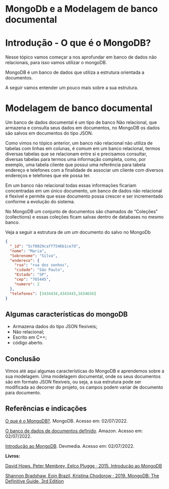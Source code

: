 # MongoDb e a Modelagem de banco documental
 
# Introdução - O que é o MongoDB?
 
Nesse tópico vamos começar a nos aprofundar em banco de dados não relacionais, para isso vamos utilizar o mongoDB.
 
MongoDB é um banco de dados que utiliza a estrutura orientada a documentos.
 
A seguir vamos entender um pouco mais sobre a sua estrutura.
 
# Modelagem de banco documental
 
Um banco de dados documental é um tipo de banco Não relacional, que armazena e consulta seus dados em documentos, no MongoDB os dados são salvos em documentos do tipo JSON.
 
Como vimos no tópico anterior, um banco não relacional não utiliza de tabelas com linhas em colunas, é comum em um banco relacional, termos diversas tabelas que se relacionam entre si e precisamos consultar, diversas tabelas para termos uma informação completa, como, por exemplo, uma tabela cliente que possui uma referência para tabela endereço e telefones com a finalidade de associar um cliente com diversos endereços e telefones que ele possa ter.
 
Em um banco não relacional todas essas informações ficariam concentradas em um único documento, um banco de dados não relacional é flexível e permite que esse documento possa crescer e ser incrementado conforme a evolução do sistema.
 
No MongoDB um conjunto de documentos são chamados de “Coleções” (collections) e essas coleções ficam salvas dentro de databases no mesmo banco.
 
Veja a seguir a estrutura de um um documento do salvo no MongoDb
 
````json
{
  "_id": "5cf0029caff7546b1ce7d",
  "nome": "Maria",
  "Sobrenome": "Silva",
  "endereco": {
    "rua": "rua dos sonhos",
    "cidade": "São Paulo",
    "Estado": "SP",
    "cep": "765445",
    "numero": 2
  },
  "telefones": [3434434,4343443,3434656]
}
````
 
## Algumas características do mongoDB
 
- Armazena dados do tipo JSON flexíveis;
- Não relacional;
- Escrito em C++;
- código aberto.
 
## Conclusão
 
Vimos até aqui algumas características do MongoDB e aprendemos sobre a sua modelagem. Uma modelagem documental, onde os seus documentos são em formato JSON flexíveis, ou seja, a sua estrutura pode ser modificada ao decorrer do projeto, os campos podem variar de documento para documento.
 
## Referências e indicações
[O que é o MongoDB?](https://www.mongodb.com/pt-br/what-is-mongodb). MongoDB. Acesso em: 02/07/2022.
 
[O banco de dados de documentos definido](https://aws.amazon.com/pt/nosql/document/). Amazon. Acesso em: 02/07/2022.
 
[Introdução ao MongoDB](https://www.devmedia.com.br/introducao-ao-mongodb/30792#:~:text=O%20MongoDB%20%C3%A9%20um%20banco,que%20seguem%20o%20modelo%20relacional.). Devmedia. Acesso em: 02/07/2022.
 
**Livros:**
 
[David Hows, Peter Membrey, Eelco Plugge · 2015. Introdução ao MongoDB](https://www.google.com.br/books/edition/Introdu%C3%A7%C3%A3o_ao_MongoDB/fw7vBgAAQBAJ?hl=pt-BR&gbpv=0)
 
[Shannon Bradshaw, Eoin Brazil, Kristina Chodorow · 2019. MongoDB: The Definitive Guide, 3rd Edition](https://www.oreilly.com/library/view/mongodb-the-definitive/9781491954454/)
